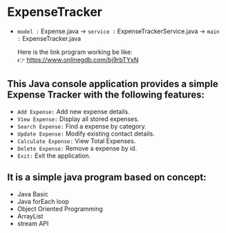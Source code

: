 # ExpenseTracker

+  `model :` Expense.java  -> `service :` ExpenseTrackerService.java -> `main :` ExpenseTracker.java                       

    Here is the link program working be like:</br>
    👉 https://www.onlinegdb.com/bj9rbTYxN

## This Java console application provides a simple Expense Tracker with the following features:

- `Add Expense:` Add new expense details.
- `View Expense:` Display all stored expenses.
- `Search Expense:` Find a expense by category.
- `Update Expense:` Modify existing contact details.
- `Calculate Expense:` View Total Expenses.
- `Delete Expense:` Remove a expense by id.
- `Exit:` Exit the application.


## It is a simple java program based on concept:

+ Java Basic 
+ Java forEach loop
+ Object Oriented Programming
+ ArrayList
+ stream API
